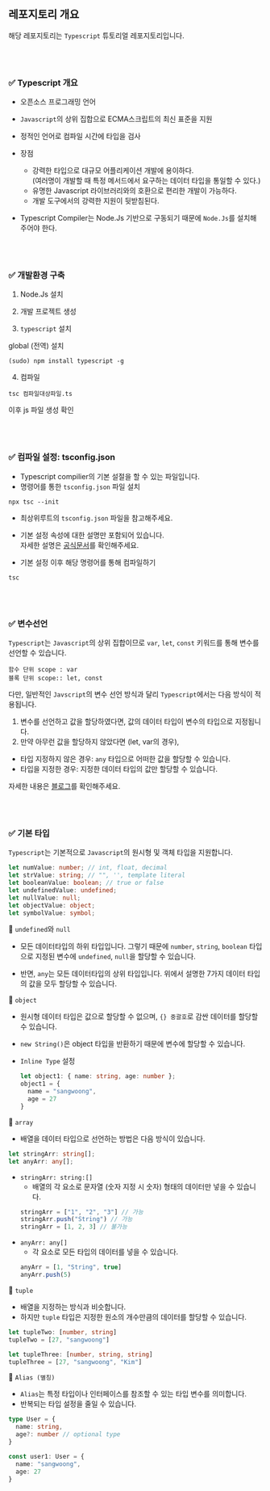 ## 레포지토리 개요

해당 레포지토리는 `Typescript` 튜토리얼 레포지토리입니다.

<br>
<br>

### ✅ Typescript 개요

- 오픈소스 프로그래밍 언어
- `Javascript`의 상위 집합으로 ECMA스크립트의 최신 표준을 지원
- 정적인 언어로 컴파일 시간에 타입을 검사
- 장점
    - 강력한 타입으로 대규모 어플리케이션 개발에 용이하다.  
      (여러명이 개발할 때 특정 메서드에서 요구하는 데이터 타입을 통일할 수 있다.)
    - 유명한 Javascript 라이브러리와의 호환으로 편리한 개발이 가능하다.
    - 개발 도구에서의 강력한 지원이 뒷받침된다.

- Typescript Compiler는 Node.Js 기반으로 구동되기 때문에 `Node.Js`를 설치해주어야 한다.

<br>
<br>

### ✅ 개발환경 구축

1. Node.Js 설치

2. 개발 프로젝트 생성

3. `typescript` 설치

global (전역) 설치

```
(sudo) npm install typescript -g
```

4. 컴파일

```
tsc 컴파일대상파일.ts
```

이후 js 파일 생성 확인

<br>
<br>

### ✅ 컴파일 설정: tsconfig.json

- Typescript compilier의 기본 설절을 할 수 있는 파일입니다.
- 명령어를 통한 `tsconfig.json` 파일 설치
```
npx tsc --init
```

- 최상위루트의 `tsconfig.json` 파일을 참고해주세요.
- 기본 설정 속성에 대한 설명만 포함되어 있습니다.  
  자세한 설명은 [공식문서](https://www.typescriptlang.org/ko/docs/handbook/tsconfig-json.html)를 확인해주세요.

- 기본 설정 이후 해당 명령어를 통해 컴파일하기
```
tsc
```

<br>
<br>

### ✅ 변수선언

`Typescript`는 `Javascript`의 상위 집합이므로 `var`, `let`, `const` 키워드를 통해 변수를 선언할 수 있습니다.

```
함수 단위 scope : var
블록 단위 scope:: let, const
```

다만, 일반적인 `Javscript`의 변수 선언 방식과 달리 `Typescript`에서는 다음 방식이 적용됩니다.

1. 변수를 선언하고 값을 할당하였다면, 값의 데이터 타입이 변수의 타입으로 지정됩니다. 
2. 만약 아무런 값을 할당하지 않았다면 (let, var의 경우),  
  - 타입 지정하지 않은 경우: `any` 타입으로 어떠한 값을 할당할 수 있습니다.
  - 타입을 지정한 경우: 지정한 데이터 타입의 값만 할당할 수 있습니다.

자세한 내용은 [블로그](https://velog.io/@sangwoong/JS-TS-variables)를 확인해주세요.

<br>
<br>

### ✅ 기본 타입

`Typescript`는 기본적으로 `Javascript`의 원시형 및 객체 타입을 지원합니다.

``` typescript
let numValue: number; // int, float, decimal
let strValue: string; // "", '', template literal
let booleanValue: boolean; // true or false
let undefinedValue: undefined;
let nullValue: null; 
let objectValue: object;
let symbolValue: symbol;
```

📌 `undefined`와 `null`
- 모든 데이터타입의 하위 타입입니다.
그렇기 때문에 `number`, `string`, `boolean` 타입으로 지정된 변수에 `undefined`, `null`을 할당할 수 있습니다.

- 반면, `any`는 모든 데이터타입의 상위 타입입니다.
위에서 설명한 7가지 데이터 타입의 값을 모두 할당할 수 있습니다.

📌 `object` 
- 원시형 데이터 타입은 값으로 할당할 수 없으며, `{} 중괄호`로 감싼 데이터를 할당할 수 있습니다.

- `new String()`은 object 타입을 반환하기 때문에 변수에 할당할 수 있습니다.

- `Inline Type` 설정
  ``` Typescript
  let object1: { name: string, age: number };
  object1 = {
    name = "sangwoong",
    age = 27
  }
  ```

📌 `array`
- 배열을 데이터 타입으로 선언하는 방법은 다음 방식이 있습니다.
```typescript
let stringArr: string[];
let anyArr: any[];
```
- `stringArr: string:[]`
  - 배열의 각 요소로 문자열 (숫자 지정 시 숫자) 형태의 데이터만 넣을 수 있습니다.
  ``` typescript
  stringArr = ["1", "2", "3"] // 가능
  stringArr.push("String") // 가능
  stringArr = [1, 2, 3] // 불가능 
  ```
- `anyArr: any[]`
  - 각 요소로 모든 타입의 데이터를 넣을 수 있습니다.
  ```typescript
  anyArr = [1, "String", true]
  anyArr.push(5)
  ```

📌 `tuple`
  - 배열을 지정하는 방식과 비슷합니다.
  - 하지만 `tuple` 타입은 지정한 원소의 개수만큼의 데이터를 할당할 수 있습니다.
  ``` typescript
  let tupleTwo: [number, string]
  tupleTwo = [27, "sangwoong"]

  let tupleThree: [number, string, string]
  tupleThree = [27, "sangwoong", "Kim"]
  ```

📌 `Alias (별칭)`

- `Alias`는 특정 타입이나 인터페이스를 참조할 수 있는 타입 변수를 의미합니다.
- 반복되는 타입 설정을 줄일 수 있습니다.
``` typescript
type User = {
  name: string,
  age?: number // optional type
}

const user1: User = {
  name: "sangwoong",
  age: 27
}
```